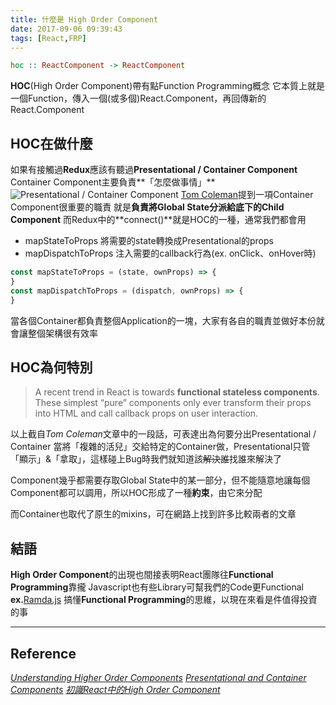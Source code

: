 ```yaml
---
title: 什麼是 High Order Component
date: 2017-09-06 09:39:43
tags: [React,FRP]
---
```

``` haskell
hoc :: ReactComponent -> ReactComponent
```
**HOC**(High Order Component)帶有點Function Programming概念
它本質上就是一個Function，傳入一個(或多個)React.Component，再回傳新的React.Component

## HOC在做什麼
如果有接觸過**Redux**應該有聽過**Presentational / Container Component**
Container Component主要負責**「怎麼做事情」**
![Presentational / Container Component](https://cdn-images-1.medium.com/max/1600/1*tIdBW-TqotpALD3b2xk3SA.gif "截自Tom Coleman:Understanding Higher Order Components")
[Tom Coleman](https://medium.freecodecamp.org/understanding-higher-order-components-6ce359d761b)提到一項Container Component很重要的職責
就是**負責將Global State分派給底下的Child Component**
而Redux中的**connect()**就是HOC的一種，通常我們都會用
* mapStateToProps 將需要的state轉換成Presentational的props
* mapDispatchToProps 注入需要的callback行為(ex. onClick、onHover時)

``` javascript
const mapStateToProps = (state, ownProps) => {
}
const mapDispatchToProps = (dispatch, ownProps) => {
}
```
當各個Container都負責整個Application的一塊，大家有各自的職責並做好本份就會讓整個架構很有效率

## HOC為何特別
>A recent trend in React is towards **functional stateless components**. 
>These simplest “pure” components only ever transform their props into HTML and call callback props on user interaction.

以上截自*Tom Coleman*文章中的一段話，可表達出為何要分出Presentational / Container
當將「複雜的活兒」交給特定的Container做，Presentational只管「顯示」&「拿取」，這樣碰上Bug時我們就知道該~~解決誰~~找誰來解決了

Component幾乎都需要存取Global State中的某一部分，但不能隨意地讓每個Component都可以調用，所以HOC形成了一種**約束**，由它來分配

而Container也取代了原生的mixins，可在網路上找到許多比較兩者的文章

## 結語
**High Order Component**的出現也間接表明React團隊往**Functional Programming**靠攏
Javascript也有些Library可幫我們的Code更Functional **ex.**[Ramda.js](http://ramdajs.com)
搞懂**Functional Programming**的思維，以現在來看是件值得投資的事
***
## Reference
*[Understanding Higher Order Components](https://medium.freecodecamp.org/understanding-higher-order-components-6ce359d761b)*
*[Presentational and Container Components](https://medium.com/@dan_abramov/smart-and-dumb-components-7ca2f9a7c7d0)*
*[初識React中的High Order Component](https://leozdgao.me/chushi-hoc/)*